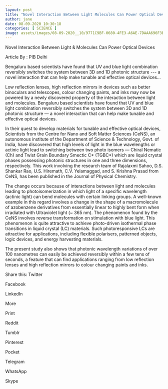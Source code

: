 ```yaml
---
layout: post
title: "Novel Interaction Between Light Molecules Can Power Optical Devices"
author: jane 
date: 08-09-2020 10:30:18 
categories: [ SCIENCE ] 
image: assets/images/08-09-2020__10/9771C9BF-0680-4FE3-A6AE-7DAAA696F3BA.png
---
```

Novel Interaction Between Light & Molecules Can Power Optical Devices

Article By : PIB Delhi

Bengaluru based scientists have found that UV and blue light combination reversibly switches the system between 3D and 1D photonic structure --- a novel interaction that can help make tunable and effective optical devices...

Low reflection lenses, high reflection mirrors in devices such as better binoculars and telescopes, colour changing paints, and inks may now be powered by a newly discovered property of the interaction between light and molecules. Bengaluru based scientists have found that UV and blue light combination reversibly switches the system between 3D and 1D photonic structure — a novel interaction that can help make tunable and effective optical devices.

In their quest to develop materials for tunable and effective optical devices, Scientists from the Centre for Nano and Soft Matter Sciences (CeNS), an autonomous institute of the Department of Science & Technology, Govt. of India, have discovered that high levels of light in the blue wavelengths or actinic light lead to switching between two photo isomers — Chiral Nematic (Ch) and Twist Grain Boundary Smectic C* (TGBC*) which are liquid crystal phases possessing photonic structures in one and three dimensions, respectively. This work involving the research team of Rajalaxmi Sahoo, D.S. Shankar Rao, U.S. Hiremath, C.V. Yelamaggad, and S. Krishna Prasad from CeNS, has been published in the Journal of Physical Chemistry.

The change occurs because of interactions between light and molecules leading to photoisomerization in which light of a specific wavelength (actinic light) can bend molecules with certain linking groups. A well-known example in this regard involves a change in the shape of a macromolecule of azobenzene derivatives from essentially linear to highly bent form when irradiated with Ultraviolet light (~ 365 nm). The phenomenon found by the CeNS involves reverse transformation on stimulation with blue light. This phenomenon is quite attractive to achieve photo-driven isothermal phase transitions in liquid crystal (LC) materials. Such photoresponsive LCs are attractive for applications, including flexible polarisers, patterned objects, logic devices, and energy harvesting materials.

The present study also shows that photonic wavelength variations of over 100 nanometres can easily be achieved reversibly within a few tens of seconds, a feature that can find applications ranging from low reflection lenses and high reflection mirrors to colour changing paints and inks.

Share this: Twitter

Facebook

LinkedIn

More

Print

Reddit



Tumblr

Pinterest



Pocket

Telegram



WhatsApp

Skype



